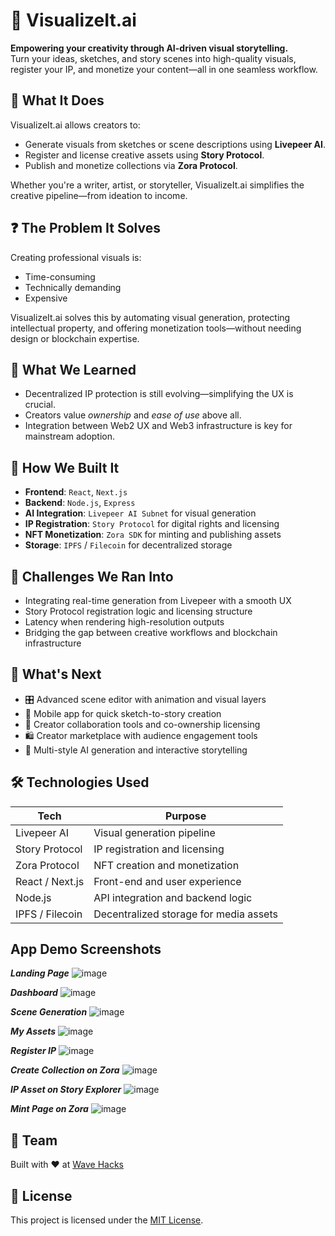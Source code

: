 # 🎨 VisualizeIt.ai

**Empowering your creativity through AI-driven visual storytelling.**  
Turn your ideas, sketches, and story scenes into high-quality visuals, register your IP, and monetize your content—all in one seamless workflow.


## 🚀 What It Does

VisualizeIt.ai allows creators to:
- Generate visuals from sketches or scene descriptions using **Livepeer AI**.
- Register and license creative assets using **Story Protocol**.
- Publish and monetize collections via **Zora Protocol**.

Whether you're a writer, artist, or storyteller, VisualizeIt.ai simplifies the creative pipeline—from ideation to income.


## ❓ The Problem It Solves

Creating professional visuals is:
- Time-consuming
- Technically demanding
- Expensive

VisualizeIt.ai solves this by automating visual generation, protecting intellectual property, and offering monetization tools—without needing design or blockchain expertise.

## 🧠 What We Learned

- Decentralized IP protection is still evolving—simplifying the UX is crucial.
- Creators value *ownership* and *ease of use* above all.
- Integration between Web2 UX and Web3 infrastructure is key for mainstream adoption.


## 🔧 How We Built It

- **Frontend**: `React`, `Next.js`
- **Backend**: `Node.js`, `Express`
- **AI Integration**: `Livepeer AI Subnet` for visual generation
- **IP Registration**: `Story Protocol` for digital rights and licensing
- **NFT Monetization**: `Zora SDK` for minting and publishing assets
- **Storage**: `IPFS` / `Filecoin` for decentralized storage


## 🧩 Challenges We Ran Into

- Integrating real-time generation from Livepeer with a smooth UX
- Story Protocol registration logic and licensing structure
- Latency when rendering high-resolution outputs
- Bridging the gap between creative workflows and blockchain infrastructure



## 🔮 What's Next

- 🎛 Advanced scene editor with animation and visual layers
- 📱 Mobile app for quick sketch-to-story creation
- 👯 Creator collaboration tools and co-ownership licensing
- 🛍 Creator marketplace with audience engagement tools
- 🧠 Multi-style AI generation and interactive storytelling



## 🛠 Technologies Used

| Tech            | Purpose                                      |
|-----------------|----------------------------------------------|
| Livepeer AI     | Visual generation pipeline                   |
| Story Protocol  | IP registration and licensing                 |
| Zora Protocol   | NFT creation and monetization                |
| React / Next.js | Front-end and user experience                |
| Node.js         | API integration and backend logic            |
| IPFS / Filecoin | Decentralized storage for media assets       |

## App Demo Screenshots

**_Landing Page_**
![image](/public/landing-page.png)

**_Dashboard_**
![image](/public/dashboard.png)

**_Scene Generation_**
![image](/public/scene-generation.png)

**_My Assets_**
![image](/public/my-assets.png)

**_Register IP_**
![image](/public/register-ip.png)

**_Create Collection on Zora_**
![image](/public/create-collection-on-zora.png)

**_IP Asset on Story Explorer_**
![image](/public/ip-asset-on-story-explorer.png)

**_Mint Page on Zora_**
![image](/public/mint-page-on-zora.png)

## 🤝 Team

Built with ❤️ at [Wave Hacks](https://app.akindo.io/wave-hacks/7maJP63Qqhd9e4aVQ)


## 📄 License

This project is licensed under the [MIT License](LICENSE).

